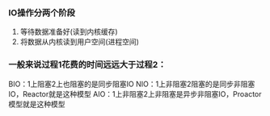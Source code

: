### IO操作分两个阶段
1. 等待数据准备好(读到内核缓存)
2. 将数据从内核读到用户空间(进程空间)

### 一般来说过程1花费的时间远远大于过程2：
BIO：1上阻塞2上也阻塞的是同步阻塞IO
NIO：1上非阻塞2阻塞的是同步非阻塞IO，Reactor就是这种模型
AIO：1上非阻塞2上非阻塞是异步非阻塞IO，Proactor模型就是这种模型